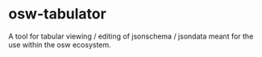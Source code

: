 # osw-tabulator
A tool for tabular viewing / editing of jsonschema / jsondata meant for the use within the osw ecosystem.
